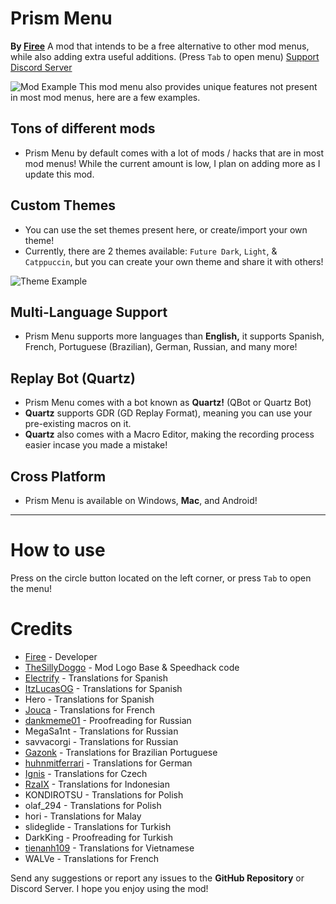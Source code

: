 # Prism Menu
**By [Firee](user:6253758)**
A mod that intends to be a <cy>free alternative</c> to other mod menus, while also adding <cp>extra useful additions.</cp> (Press `Tab` to open menu)
[Support Discord Server](https://discord.gg/pnD8cnwdhZ)

![Mod Example](firee.prism/Screenshot1.png)
This mod menu also provides unique features not present in most mod menus, here are a few examples.
## Tons of different mods
* Prism Menu by default comes with <cy>a lot of mods / hacks</c> that are in most mod menus! While the current amount is low, I plan on adding more as I update this mod.
## Custom Themes
* You can use the set themes present here, or create/import your own theme!
* Currently, there are 2 themes available: `Future Dark`, `Light`, & `Catppuccin`, but you can create your own theme and share it with others!

![Theme Example](firee.prism/Screenshot2.png)
## Multi-Language Support
* Prism Menu supports more languages than **English,** it supports <co>Spanish</c>, <cb>French</c>, <cg>Portuguese</c> (Brazilian), <co>German</c>, <cr>Russian</c>, and many more!
## Replay Bot (Quartz)
* Prism Menu comes with a bot known as **Quartz!** (QBot or Quartz Bot)
* **Quartz** supports GDR (GD Replay Format), meaning you can use your pre-existing macros on it.
* **Quartz** also comes with a <cg>Macro Editor</c>, making the recording process easier incase you made a mistake!
## Cross Platform
* Prism Menu is available on <cb>Windows</c>, **Mac**, and <co>Android</c>!
---
# How to use 
Press on the circle button located on the left corner, or press `Tab` to open the menu!

# Credits
* [Firee](https://youtube.com/@gdfiree) - Developer
* [TheSillyDoggo](https://github.com/TheSillyDoggo) - Mod Logo Base & Speedhack code
* [Electrify](https://www.youtube.com/channel/UCxYliOd2aV6iZuc5wuG9QxA) - Translations for Spanish
* [ItzLucasOG](https://twitter.com/ItzLucasOG) - Translations for Spanish
* Hero - Translations for Spanish
* [Jouca](https://twitter.com/JoucaJouca) - Translations for French
* [dankmeme01](https://github.com/dankmeme01) - Proofreading for Russian
* MegaSa1nt - Translations for Russian
* savvacorgi - Translations for Russian
* [Gazonk](https://www.youtube.com/channel/UCgp5Tql2b6Y1Xcni82pPxmA) - Translations for Brazilian Portuguese
* [huhnmitferrari](https://discordapp.com/users/1043189307302752256) - Translations for German
* [Ignis](https://twitter.com/IgnisPeaks0) - Translations for Czech
* [RzaIX](https://twitter.com/RzaIX_) - Translations for Indonesian
* KONDIROTSU - Translations for Polish
* olaf_294 - Translations for Polish
* hori - Translations for Malay
* slideglide - Translations for Turkish
* DarkKing - Proofreading for Turkish
* [tienanh109](https://youtube.com/@tienanh_90) - Translations for Vietnamese
* WALVe - Translations for French

Send any suggestions or report any issues to the **GitHub Repository** or <cb>Discord Server</c>. I hope you enjoy using the mod!
